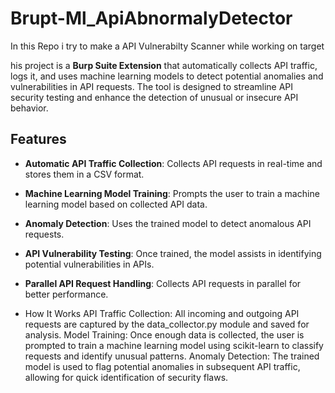 # Brupt-Ml_ApiAbnormalyDetector
In this Repo i try to make a API Vulnerabilty Scanner while working on target 


his project is a **Burp Suite Extension** that automatically collects API traffic, logs it, and uses machine learning models to detect potential anomalies and vulnerabilities in API requests. The tool is designed to streamline API security testing and enhance the detection of unusual or insecure API behavior.

## Features

- **Automatic API Traffic Collection**: Collects API requests in real-time and stores them in a CSV format.
- **Machine Learning Model Training**: Prompts the user to train a machine learning model based on collected API data.
- **Anomaly Detection**: Uses the trained model to detect anomalous API requests.
- **API Vulnerability Testing**: Once trained, the model assists in identifying potential vulnerabilities in APIs.
- **Parallel API Request Handling**: Collects API requests in parallel for better performance.

- How It Works
API Traffic Collection: All incoming and outgoing API requests are captured by the data_collector.py module and saved for analysis.
Model Training: Once enough data is collected, the user is prompted to train a machine learning model using scikit-learn to classify requests and identify unusual patterns.
Anomaly Detection: The trained model is used to flag potential anomalies in subsequent API traffic, allowing for quick identification of security flaws.

